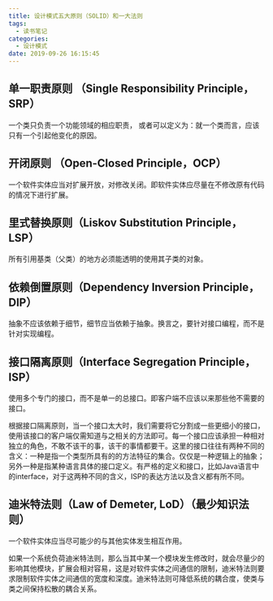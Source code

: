 ```yaml
---
title: 设计模式五大原则（SOLID）和一大法则
tags:
  - 读书笔记
categories:
  - 设计模式
date: 2019-09-26 16:15:45
---
```


## 单一职责原则 （Single Responsibility Principle，SRP）
一个类只负责一个功能领域的相应职责， 或者可以定义为：就一个类而言，应该只有一个引起他变化的原因。

<!-- more -->

## 开闭原则 （Open-Closed Principle，OCP）
一个软件实体应当对扩展开放，对修改关闭。即软件实体应尽量在不修改原有代码的情况下进行扩展。

## 里式替换原则（Liskov Substitution Principle， LSP）
所有引用基类（父类）的地方必须能透明的使用其子类的对象。

## 依赖倒置原则（Dependency Inversion Principle， DIP）
抽象不应该依赖于细节，细节应当依赖于抽象。换言之，要针对接口编程，而不是针对实现编程。

## 接口隔离原则（Interface Segregation Principle， ISP）
使用多个专门的接口，而不是单一的总接口。即客户端不应该以来那些他不需要的接口。

根据接口隔离原则，当一个接口太大时，我们需要将它分割成一些更细小的接口，使用该接口的客户端仅需知道与之相关的方法即可。每一个接口应该承担一种相对独立的角色，不敢不该干的事，该干的事情都要干。这里的接口往往有两种不同的含义：一种是指一个类型所具有的的方法特征的集合。仅仅是一种逻辑上的抽象；另外一种是指某种语言具体的接口定义。有严格的定义和接口，比如Java语言中的interface，对于这两种不同的含义，ISP的表达方法以及含义都有所不同。

## 迪米特法则（Law of Demeter, LoD）（最少知识法则）
一个软件实体应当尽可能少的与其他实体发生相互作用。

如果一个系统负荷迪米特法则，那么当其中某一个模块发生修改时，就会尽量少的影响其他模块，扩展会相对容易，这是对软件实体之间通信的限制，迪米特法则要求限制软件实体之间通信的宽度和深度。迪米特法则可降低系统的耦合度，使类与类之间保持松散的耦合关系。

	
